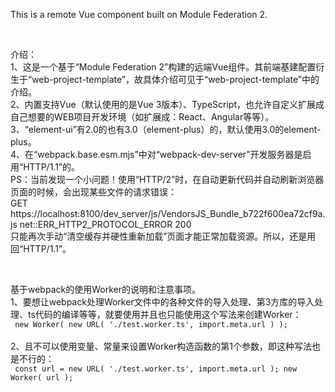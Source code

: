This is a remote Vue component built on Module Federation 2.<br />

<br />

介绍：<br />
1、这是一个基于“Module Federation 2”构建的远端Vue组件。其前端基建配置衍生于“web-project-template”，故具体介绍可见于“web-project-template”中的介绍。<br />
2、内置支持Vue（默认使用的是Vue 3版本）、TypeScript，也允许自定义扩展成自己想要的WEB项目开发环境（如扩展成：React、Angular等等）。<br />
3、“element-ui”有2.0的也有3.0（element-plus）的，默认使用3.0的element-plus。<br />
4、在“webpack.base.esm.mjs”中对“webpack-dev-server”开发服务器是启用“HTTP/1.1”的。<br />
PS：当前发现一个小问题！使用“HTTP/2”时，在自动更新代码并自动刷新浏览器页面的时候，会出现某些文件的请求错误：<br />
GET https://localhost:8100/dev_server/js/VendorsJS_Bundle_b722f600ea72cf9a.js net::ERR_HTTP2_PROTOCOL_ERROR 200<br />
只能再次手动“清空缓存并硬性重新加载”页面才能正常加载资源。所以，还是用回“HTTP/1.1”。<br />

<br />

基于webpack的使用Worker的说明和注意事项。<br />
1、要想让webpack处理Worker文件中的各种文件的导入处理、第3方库的导入处理、ts代码的编译等等，就要使用并且也只能使用这个写法来创建Worker：<br />
<code>
new Worker( new URL( './test.worker.ts', import.meta.url ) );
</code>
<br />
2、且不可以使用变量、常量来设置Worker构造函数的第1个参数，即这种写法也是不行的：<br />
<code>
const url = new URL( './test.worker.ts', import.meta.url );
new Worker( url );
</code>
